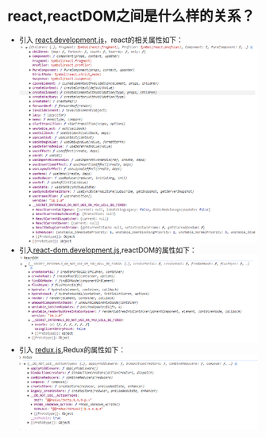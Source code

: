 # react,reactDOM之间是什么样的关系？
- 引入 [react.development.js](./react.development.js)，react的相关属性如下：
![](./assets/img.png)
- 引入[react-dom.development.js](./react-dom.development.js),reactDOM的属性如下：
![](./assets/img_1.png)
- 引入 [redux.js](./redux.js),Redux的属性如下：
![](./assets/img_2.png)
